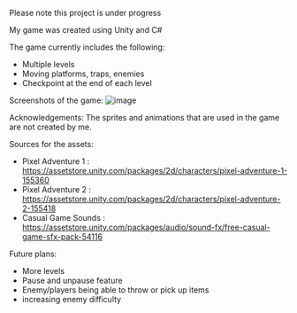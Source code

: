 Please note this project is under progress

My game was created using Unity and C#

The game currently includes the following:
- Multiple levels
- Moving platforms, traps, enemies
- Checkpoint at the end of each level


Screenshots of the game:
![image](https://github.com/GurleenAr/Unity-2D-Platformer-Game/assets/156767003/0b2953d0-270c-4e30-b093-532df9772e13)


Acknowledgements:
The sprites and animations that are used in the game are not created by me. 

Sources for the assets:
- Pixel Adventure 1 : https://assetstore.unity.com/packages/2d/characters/pixel-adventure-1-155360
- Pixel Adventure 2 : https://assetstore.unity.com/packages/2d/characters/pixel-adventure-2-155418
- Casual Game Sounds : https://assetstore.unity.com/packages/audio/sound-fx/free-casual-game-sfx-pack-54116  
  
Future plans:
- More levels
- Pause and unpause feature
- Enemy/players being able to throw or pick up items
- increasing enemy difficulty
